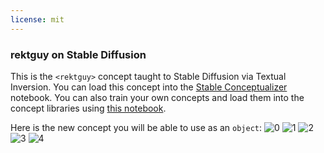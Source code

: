 ```yaml
---
license: mit
---
```

### rektguy on Stable Diffusion
This is the `<rektguy>` concept taught to Stable Diffusion via Textual Inversion. You can load this concept into the [Stable Conceptualizer](https://colab.research.google.com/github/huggingface/notebooks/blob/main/diffusers/stable_conceptualizer_inference.ipynb) notebook. You can also train your own concepts and load them into the concept libraries using [this notebook](https://colab.research.google.com/github/huggingface/notebooks/blob/main/diffusers/sd_textual_inversion_training.ipynb).

Here is the new concept you will be able to use as an `object`:
![<rektguy> 0](https://huggingface.co/sd-concepts-library/rektguy/resolve/main/concept_images/1.jpeg)
![<rektguy> 1](https://huggingface.co/sd-concepts-library/rektguy/resolve/main/concept_images/0.jpeg)
![<rektguy> 2](https://huggingface.co/sd-concepts-library/rektguy/resolve/main/concept_images/4.jpeg)
![<rektguy> 3](https://huggingface.co/sd-concepts-library/rektguy/resolve/main/concept_images/2.jpeg)
![<rektguy> 4](https://huggingface.co/sd-concepts-library/rektguy/resolve/main/concept_images/3.jpeg)

